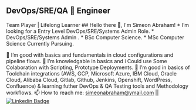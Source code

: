  <h2 align='left'>DevOps/SRE/QA 🚀 Engineer</h2>
 Team Player | Lifelong Learner
 ## Hello there 👋, I'm Simeon Abraham!
 * I’m looking for a Entry Level DevOps/SRE/Systems Admin Role. 
 * DevOps/SRE/Systems Admin .
 * BSc Computer Science.
 * MSc Computer Science Currently Pursuing.
 <!--h2 align='left'>Github Stats</h2>
 <!--{![Simeon's Card](https://github-readme-stats.vercel.app/api?username=simeonabe&theme=github_dark&show_icons=true)/>
 <!--[![Simeonabe's GitHub stats](https://github-readme-stats.vercel.app/api?username=simeonabe)](https://github.com/anuraghazra/github-readme-stats)
 <!--<p align='center'><hr/></p>-->
 <!--<img 'width='100%' src='Secreatstuff/nnetwork.gif'/>
 <img 'width='100%' src='Secreatstuff/compute.gif'/>-->
 <!--<img src='https://github-readme-stats.vercel.app/api/top-langs/?username=simeonabe&layout=compact&theme=transparent'/>-->

  🙂 I’m good with basics and fundamentals in cloud configurations and pipeline flows.
  🙂 I’m knowledgable in basics and i Could use Some Colaboration with Scripting, Prototype Deployments.
  🌱 I’m good in basics of Toolchain integrations (AWS, GCP, Microsoft Azure, IBM Cloud, Oracle Cloud, Alibaba Cloud, Gitlab, Github, Jenkins, Openshift, WordPress,     Confluence) & learning futher DevOps & QA Testing tools and Methodology workflows.
  📫 How to reach me: simeonabraham@ymail.com || [![Linkedin Badge](https://img.shields.io/badge/-simeonabraham-blue?style=flat-square&logo=Linkedin&logoColor=white&link=https://https://www.linkedin.com/in/simeon-abraham-501226b2/)](https://www.linkedin.com/in/simeon-abraham-501226b2)


<!--
**simeonabe/simeonabe** is a ✨ _special_ ✨ repository because its `README.md` (this file) appears on your GitHub profile.

Here are some ideas to get you started:

- 🔭 I’m currently working on ...
- 🌱 I’m currently learning ...
- 👯 I’m looking to collaborate on ...
- 🤔 
- 💬 Ask me about ...
- 📫 How to reach me: ...
- 😄 Pronouns: ...
- ⚡ Fun fact: ...
-->
